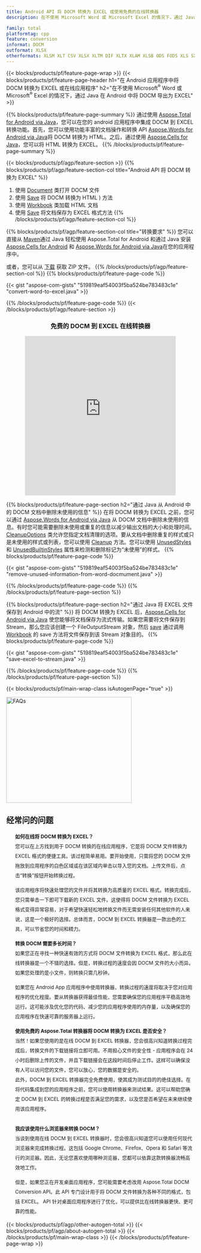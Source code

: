 ```yaml
---
title: Android API 将 DOCM 转换为 EXCEL 或使用免费的在线转换器
description: 在不使用 Microsoft Word 或 Microsoft Excel 的情况下，通过 Java 在 Android 中将 DOCM 转换为 EXCEL 或在线。在集成代码之前快速测试免费的 DOCM 到 EXCEL 在线转换器。

family: total
platformtag: cpp
feature: conversion
informat: DOCM
outformat: XLSX
otherformats: XLSM XLT CSV XLSX XLTM DIF XLTX XLAM XLSB ODS FODS XLS SXC TSV
---
```

{{< blocks/products/pf/feature-page-wrap >}}
{{< blocks/products/pf/feature-page-header h1="在 Android 应用程序中将 DOCM 转换为 EXCEL 或在线应用程序" h2="在不使用 Microsoft<sup>&reg;</sup> Word 或 Microsoft<sup>&reg;</sup> Excel 的情况下，通过 Java 在 Android 中将 DOCM 导出为 EXCEL" >}}

{{% blocks/products/pf/feature-page-summary %}}
通过使用 [Aspose.Total for Android via Java](https://products.aspose.com/total/android-java/)，您可以在您的 android 应用程序中集成 DOCM 到 EXCEL 转换功能。首先，您可以使用功能丰富的文档操作和转换 API [Aspose.Words for Android via Java](https://products.aspose.com/words/android-java/)将 DOCM 转换为 HTML。之后，通过使用 [Aspose.Cells for Java](https://products.aspose.com/cells/android-java/)，您可以将 HTML 转换为 EXCEL。 
{{% /blocks/products/pf/feature-page-summary  %}}

{{< blocks/products/pf/agp/feature-section >}}
{{% blocks/products/pf/agp/feature-section-col title="Android API 将 DOCM 转换为 EXCEL" %}}
1. 使用 [Document](https://reference.aspose.com/words/java/com.aspose.words/Document) 类打开 DOCM 文件
2. 使用 [Save](https://reference.aspose.com/words/java/com.aspose.words/Document#save(java.lang.String,com.aspose.words.SaveOptions)) 将 DOCM 转换为 HTML ) 方法
3. 使用 [Workbook](https://reference.aspose.com/cells/java/com.aspose.cells/Workbook) 类加载 HTML 文档
4. 使用 [Save](https://reference.aspose.com/cells/java/com.aspose.cells/workbook#save(java.lang.String,%20com.aspose.cells.)) 将文档保存为 EXCEL 格式方法
{{% /blocks/products/pf/agp/feature-section-col %}}

{{% blocks/products/pf/agp/feature-section-col title="转换要求" %}}
您可以直接从 [Maven](https://releases.aspose.com/total/java/)通过 Java 轻松使用 Aspose.Total for Android 和通过 Java 安装 [Aspose.Cells for Android](https://docms.aspose.com/cells/java/aspose-cells-for-android-via-java-installation/#install-asposecells-for-android-via-java-from-maven-repository) 和 [Aspose.Words for Android via Java](https://docms.aspose.com/words/java/install-aspose-words-for-android-via-java/#install-asposewords-for-android-via-java-from-maven-repository)在您的应用程序中。

或者，您可以从 [下载](https://releases.aspose.com/total/androidjava) 获取 ZIP 文件。
{{% /blocks/products/pf/agp/feature-section-col %}}
{{% blocks/products/pf/feature-page-code %}}

{{< gist "aspose-com-gists" "519819eaf54003f5ba524be783483c1e" "convert-word-to-excel.java" >}}



{{% /blocks/products/pf/feature-page-code %}}
{{< /blocks/products/pf/agp/feature-section >}}

<div class="container-fluid agp-content bg-white aboutfile box-1 vh100 section nopbtm">
<div class=container>
<div class=row>
<div class="demobox tc col-md-12 padding-0" align="center">

<h3>免费的 DOCM 到 EXCEL 在线转换器</h3>

<iframe style="border: none; height: 426px;" scrolling="no" src="https://total-conversion-app-65z5r2lp.qa.k8s.dynabic.com/?to=xlsx&from=docm" id="child-iframe" width="80%"></iframe>

</div></div>
</div></div>

{{% blocks/products/pf/feature-page-section  h2="通过 Java 从 Android 中的 DOCM 文档中删除未使用的信息" %}}
在将 DOCM 转换为 EXCEL 之前，您可以通过 [Aspose.Words for Android via Java](https://products.aspose.com/words/android-java/) 从 DOCM 文档中删除未使用的信息。有时您可能需要删除未使用或重复的信息以减少输出文档的大小和处理时间。 [CleanupOptions](https://reference.aspose.com/words/java/com.aspose.words/CleanupOptions) 类允许您指定文档清理的选项。要从文档中删除重复的样式或只是未使用的样式或列表，您可以使用 [Cleanup](https://reference.aspose.com/words/java/com.aspose.words/Document#cleanup()) 方法。您可以使用 [UnusedStyles](https://reference.aspose.com/words/java/com.aspose.words/cleanupoptions#UnusedStyles) 和 [UnusedBuiltinStyles](https://reference.aspose.com/words/java/com.aspose.words/cleanupoptions#UnusedBuiltinStyles) 属性来检测和删除标记为“未使用”的样式。
{{% blocks/products/pf/feature-page-code %}}

{{< gist "aspose-com-gists" "519819eaf54003f5ba524be783483c1e" "remove-unused-information-from-word-docmument.java" >}}

{{% /blocks/products/pf/feature-page-code  %}}
{{% /blocks/products/pf/feature-page-section %}}

{{% blocks/products/pf/feature-page-section  h2="通过 Java 将 EXCEL 文件保存到 Android 中的流" %}}
将 DOCM 转换为 EXCEL 后，[Aspose.Cells for Android via Java](https://products.aspose.com/cells/android-java/) 使您能够将文档保存为流式传输。如果您需要将文件保存到 Stream，那么您应该创建一个 FileOutputStream 对象，然后 [save](https://reference.aspose.com/cells/java/com.aspose.cells/workbook#save(java.io.OutputStream,%20com.aspose.cells.SaveOptions)) 通过调用 [Workbook](https://reference.aspose.com/cells/java/com.aspose.cells/Workbook) 的 save 方法将文件保存到该 Stream 对象目的。
{{% blocks/products/pf/feature-page-code %}}

{{< gist "aspose-com-gists" "519819eaf54003f5ba524be783483c1e" "save-excel-to-stream.java" >}}

{{% /blocks/products/pf/feature-page-code  %}}
{{% /blocks/products/pf/feature-page-section %}}

{{< blocks/products/pf/main-wrap-class isAutogenPage="true" >}}
<style>.howtolist li{margin-right: 0!important;line-height: 26px;position: relative;margin-bottom: 10px;font-size: 13px;list-style-type: none;}</style>
<div class="col-md-12 tl bg-gray-dark howtolist section">
  <a class="anchor" name="faqpage"></a>
  <div class="container tl dflex" itemscope="" itemtype="https://schema.org/FAQPage">
      <div class="col-md-4 howtosectiongfx">
          <img class="social-panel-hide-on-mobile" src="https://www.groupdocs.cloud/templates/brand/images/groupdocs/conversion/groupdocs_conversion-brand.png" alt="FAQs" width="335" height="283">
      </div>
      <div class="howtosection col-md-8">
          <div>
              <h2>经常问的问题</h2>
              <ul>
                  <li itemscope="" itemprop="mainEntity" itemtype="https://schema.org/Question">
                      <div>
                          <span itemprop="name"><b>如何在线将 DOCM 转换为 EXCEL？</b></span>
                      </div>
                      <div itemscope="" itemprop="acceptedAnswer" itemtype="https://schema.org/Answer">
                          <span itemprop="text">您可以在上方找到用于 DOCM 转换的在线应用程序，它是将 DOCM 文件转换为 EXCEL 格式的便捷工具。该过程简单易用。要开始使用，只需将您的 DOCM 文件拖放到应用程序的白色区域或在该区域内单击以导入您的文档。上传文件后，点击“转换”按钮开始转换过程。<br />

该应用程序将快速处理您的文件并将其转换为高质量的 EXCEL 格式。转换完成后，您只需单击一下即可下载新的 EXCEL 文件。这使得将 DOCM 文件转换为 EXCEL 格式变得异常容易，对于希望快速轻松地转换文件而无需安装任何其他软件的人来说，这是一个极好的选择。总体而言，DOCM 到 EXCEL 转换器是一款出色的工具，可以节省您的时间和精力。</span>
                      </div>
                  </li>
                  <li itemscope="" itemprop="mainEntity" itemtype="https://schema.org/Question">
                      <div>
                          <span itemprop="name"><b>转换 DOCM 需要多长时间？</b></span>
                      </div>
                      <div itemscope="" itemprop="acceptedAnswer" itemtype="https://schema.org/Answer">
                          <span itemprop="text">如果您正在寻找一种快速有效的方式将 DOCM 文件转换为 EXCEL 格式，那么此在线转换器是一个不错的选择。但是，转换过程的速度会因 DOCM 文件的大小而异。如果您处理的是小文件，则转换只需几秒钟。<br />

如果您在 Android App 应用程序中使用转换器，转换过程的速度将取决于您对应用程序的优化程度。要从转换器获得最佳性能，您需要确保您的应用程序平稳高效地运行。这可能涉及优化您的代码、减少您的应用程序使用的内存量，以及确保您的应用程序在快速可靠的服务器上运行。</span>
                      </div>
                  </li>
                  <li itemscope="" itemprop="mainEntity" itemtype="https://schema.org/Question">
                      <div>
                          <span itemprop="name"><b>使用免费的 Aspose.Total 转换器将 DOCM 转换为 EXCEL 是否安全？</b></span>
                      </div>
                      <div itemscope="" itemprop="acceptedAnswer" itemtype="https://schema.org/Answer">
                          <span itemprop="text">当然！如果您使用的是在线 DOCM 到 EXCEL 转换器，您会很高兴知道转换过程完成后，转换文件的下载链接将立即可用。不用担心文件的安全性 - 应用程序会在 24 小时后删除上传的文件，并且下载链接会在这段时间后停止工作。这样可以确保没有人可以访问您的文件，您可以放心，您的数据是安全的。<br />
此外，DOCM 到 EXCEL 转换器完全免费使用，使其成为测试目的的绝佳选择。在将代码集成到您的应用程序之前，您可以使用转换器来测试结果。这可以帮助您确定 DOCM 到 EXCEL 的转换过程是否满足您的需求，以及您是否希望在未来继续使用该应用程序。</span>
                      </div>
                  </li>                 
                  <li itemscope="" itemprop="mainEntity" itemtype="https://schema.org/Question">
                      <div>
                          <span itemprop="name"><b>我应该使用什么浏览器来转换 DOCM？</b></span>
                      </div>
                      <div itemscope="" itemprop="acceptedAnswer" itemtype="https://schema.org/Answer">
                          <span itemprop="text">当谈到使用在线 DOCM 到 EXCEL 转换器时，您会很高兴知道您可以使用任何现代浏览器来完成转换过程。这包括 Google Chrome、Firefox、Opera 和 Safari 等流行的浏览器。因此，无论您喜欢使用哪种浏览器，您都可以依靠这款转换器流畅高效地工作。<br />

但是，如果您正在开发桌面应用程序，您可能需要考虑改用 Aspose.Total DOCM Conversion API。此 API 专门设计用于将 DOCM 文件转换为各种不同的格式，包括 EXCEL。 API 针对桌面应用程序进行了优化，可以提供比在线转换器更快、更可靠的性能。</span>
                      </div>
                  </li>
              </ul>
          </div>
      </div>
  </div>
{{< blocks/products/pf/agp/other-autogen-total >}}
{{< blocks/products/pf/agp/about-autogen-total >}}
{{< /blocks/products/pf/main-wrap-class >}}
{{< /blocks/products/pf/feature-page-wrap >}}